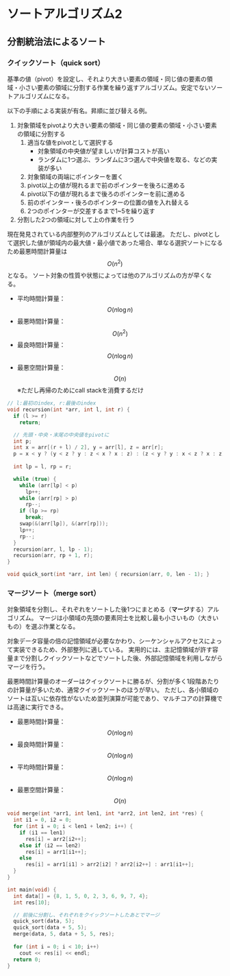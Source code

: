# ソートアルゴリズム2

## 分割統治法によるソート

### クイックソート（quick sort）

基準の値（pivot）を設定し、それより大きい要素の領域・同じ値の要素の領域・小さい要素の領域に分割する作業を繰り返すアルゴリズム。安定でないソートアルゴリズムになる。

以下の手順による実装が有名。昇順に並び替える例。

1. 対象領域をpivotより大きい要素の領域・同じ値の要素の領域・小さい要素の領域に分割する
    1. 適当な値をpivotとして選択する
        * 対象領域の中央値が望ましいが計算コストが高い
        * ランダムに1つ選ぶ、ランダムに3つ選んで中央値を取る、などの実装が多い
    2. 対象領域の両端にポインターを置く
    3. pivot以上の値が現れるまで前のポインターを後ろに進める
    4. pivot以下の値が現れるまで後ろのポインターを前に進める
    5. 前のポインター・後ろのポインターの位置の値を入れ替える
    6. 2つのポインターが交差するまで1~5を繰り返す
2. 分割した2つの領域に対して上の作業を行う

現在発見されている内部整列のアルゴリズムとしては最速。
ただし、pivotとして選択した値が領域内の最大値・最小値であった場合、単なる選択ソートになるため最悪時間計算量は $$O(n^2)$$となる。
ソート対象の性質や状態によっては他のアルゴリズムの方が早くなる。

* 平均時間計算量：$$O(n\log n)$$
* 最悪時間計算量：$$O(n^2)$$
* 最良時間計算量：$$O(n\log n)$$
* 最悪空間計算量：$$O(n)$$ ※ただし再帰のためにcall stackを消費するだけ

```cpp
// l:最初のindex, r:最後のindex
void recursion(int *arr, int l, int r) {
  if (l >= r)
    return;

  // 先頭・中央・末尾の中央値をpivotに
  int p;
  int x = arr[(r + l) / 2], y = arr[l], z = arr[r];
  p = x < y ? (y < z ? y : z < x ? x : z) : (z < y ? y : x < z ? x : z);
  
  int lp = l, rp = r;

  while (true) {
    while (arr[lp] < p)
      lp++;
    while (arr[rp] > p)
      rp--;
    if (lp >= rp)
      break;
    swap(&(arr[lp]), &(arr[rp]));
    lp++;
    rp--;
  }
  recursion(arr, l, lp - 1);
  recursion(arr, rp + 1, r);
}

void quick_sort(int *arr, int len) { recursion(arr, 0, len - 1); }
```

### マージソート（merge sort）

対象領域を分割し、それぞれをソートした後1つにまとめる（**マージ**する）アルゴリズム。
マージは小領域の先頭の要素同士を比較し最も小さいもの（大きいもの）を選ぶ作業となる。

対象データ容量の倍の記憶領域が必要なかわり、シーケンシャルアクセスによって実装できるため、外部整列に適している。
実用的には、主記憶領域が許す容量まで分割しクイックソートなどでソートした後、外部記憶領域を利用しながらマージを行う。

最悪時間計算量のオーダーはクイックソートに勝るが、分割が多く1段階あたりの計算量が多いため、通常クイックソートのほうが早い。
ただし、各小領域のソートは互いに依存性がないため並列演算が可能であり、マルチコアの計算機では高速に実行できる。

* 最悪時間計算量：$$O(n\log n)$$
* 最良時間計算量：$$O(n\log n)$$
* 平均時間計算量：$$O(n\log n)$$
* 最悪空間計算量：$$O(n)$$

```cpp
void merge(int *arr1, int len1, int *arr2, int len2, int *res) {
  int i1 = 0, i2 = 0;
  for (int i = 0; i < len1 + len2; i++) {
    if (i1 == len1)
      res[i] = arr2[i2++];
    else if (i2 == len2)
      res[i] = arr1[i1++];
    else
      res[i] = arr1[i1] > arr2[i2] ? arr2[i2++] : arr1[i1++];
  }
}

int main(void) {
  int data[] = {8, 1, 5, 0, 2, 3, 6, 9, 7, 4};
  int res[10];

  // 前後に分割し、それぞれをクイックソートしたあとでマージ
  quick_sort(data, 5);
  quick_sort(data + 5, 5);
  merge(data, 5, data + 5, 5, res);
  
  for (int i = 0; i < 10; i++)
    cout << res[i] << endl;
  return 0;
}
```
